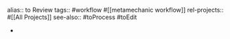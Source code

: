alias:: to Review
tags:: #workflow #[[metamechanic workflow]]
rel-projects:: #[[All Projects]]
see-also:: #toProcess #toEdit

-